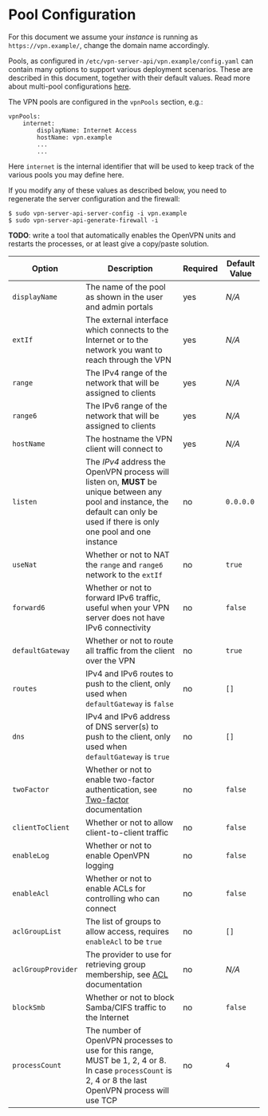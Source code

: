 # Pool Configuration

For this document we assume your _instance_ is running as 
`https://vpn.example/`, change the domain name accordingly.

Pools, as configured in `/etc/vpn-server-api/vpn.example/config.yaml` can 
contain many options to support various deployment scenarios. These are 
described in this document, together with their default values. Read more 
about multi-pool configurations [here](MULTI_POOL.md).

The VPN pools are configured in the `vpnPools` section, e.g.:

    vpnPools:
        internet:
            displayName: Internet Access
            hostName: vpn.example
            ...
            ...

Here `internet` is the internal identifier that will be used to keep track 
of the various pools you may define here.

If you modify any of these values as described below, you need to regenerate 
the server configuration and the firewall:

    $ sudo vpn-server-api-server-config -i vpn.example
    $ sudo vpn-server-api-generate-firewall -i

**TODO**: write a tool that automatically enables the OpenVPN units and 
restarts the processes, or at least give a copy/paste solution.

| Option | Description | Required | Default Value |
| ------ |------------ | -------- | ------------- |
| `displayName`      | The name of the pool as shown in the user and admin portals | yes | _N/A_ |
| `extIf`            | The external interface which connects to the Internet or to the network you want to reach through the VPN | yes | _N/A_ |
| `range`            | The IPv4 range of the network that will be assigned to clients | yes | _N/A_ |
| `range6`           | The IPv6 range of the network that will be assigned to clients | yes | _N/A_ | 
| `hostName`         | The hostname the VPN client will connect to | yes | _N/A_ |
| `listen`           | The *IPv4* address the OpenVPN process will listen on, **MUST** be unique between any pool and instance, the default can only be used if there is only one pool and one instance | no | `0.0.0.0` |
| `useNat`           | Whether or not to NAT the `range` and `range6` network to the `extIf` | no | `true` |
| `forward6`         | Whether or not to forward IPv6 traffic, useful when your VPN server does not have IPv6 connectivity | no | `false` | 
| `defaultGateway`   | Whether or not to route all traffic from the client over the VPN | no | `true` | 
| `routes`           | IPv4 and IPv6 routes to push to the client, only used when `defaultGateway` is `false` | no | `[]` |
| `dns`              | IPv4 and IPv6 address of DNS server(s) to push to the client, only used when `defaultGateway` is `true` | no | `[]` |
| `twoFactor`        | Whether or not to enable two-factor authentication, see [Two-factor](2FA.md) documentation | no | `false` |
| `clientToClient`   | Whether or not to allow client-to-client traffic | no | `false` |
| `enableLog`        | Whether or not to enable OpenVPN logging | no | `false` |
| `enableAcl`        | Whether or not to enable ACLs for controlling who can connect | no | `false` |
| `aclGroupList`     | The list of groups to allow access, requires `enableAcl` to be `true` | no | `[]` |
| `aclGroupProvider` | The provider to use for retrieving group membership, see [ACL](ACL.md) documentation | no | _N/A_ |
| `blockSmb`         | Whether or not to block Samba/CIFS traffic to the Internet | no | `false` |
| `processCount`     | The number of OpenVPN processes to use for this range, MUST be 1, 2, 4 or 8. In case `processCount` is 2, 4 or 8 the last OpenVPN process will use TCP | no | `4` |
